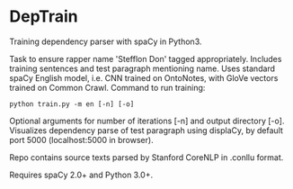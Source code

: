 # DepTrain
Training dependency parser with spaCy in Python3.

Task to ensure rapper name 'Stefflon Don' tagged appropriately. Includes training sentences and test paragraph mentioning name. Uses standard spaCy English model, i.e. CNN trained on OntoNotes, with GloVe vectors trained on Common Crawl. Command to run training:

`python train.py -m en [-n] [-o]`

Optional arguments for number of iterations [-n] and output directory [-o]. Visualizes dependency parse of test paragraph using displaCy, by default port 5000 (localhost:5000 in browser).

Repo contains source texts parsed by Stanford CoreNLP in .conllu format.

Requires spaCy 2.0+ and Python 3.0+.
